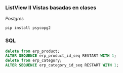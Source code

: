 ### ListView II Vistas basadas en clases

_Postgres_

```
pip install psycopg2
```

### SQL

```sql
delete from erp_product;
ALTER SEQUENCE erp_product_id_seq RESTART WITH 1;
delete from erp_category;
ALTER SEQUENCE erp_category_id_seq RESTART WITH 1;
```
